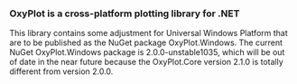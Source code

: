 ### OxyPlot is a cross-platform plotting library for .NET

This library contains some adjustment for Universal Windows Platform that are to be published as the NuGet package OxyPlot.Windows.
The current NuGet OxyPlot.Windows package is 2.0.0-unstable1035, which will be out of date in the near future because the OxyPlot.Core version 2.1.0 is totally different from version 2.0.0.
